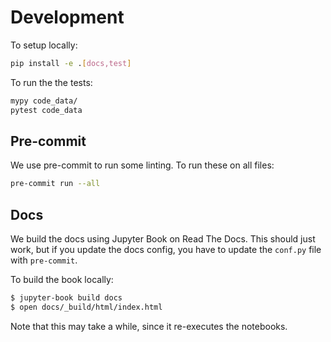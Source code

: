 # Development

To setup locally:

```bash
pip install -e .[docs,test]
```

To run the the tests:

```bash
mypy code_data/
pytest code_data
```

## Pre-commit

We use pre-commit to run some linting. To run these on all files:

```bash
pre-commit run --all
```

## Docs

We build the docs using Jupyter Book on Read The Docs. This should just work,
but if you update the docs config, you have to update the `conf.py` file with
`pre-commit`.

To build the book locally:

```bash
$ jupyter-book build docs
$ open docs/_build/html/index.html
```

Note that this may take a while, since it re-executes the notebooks.
